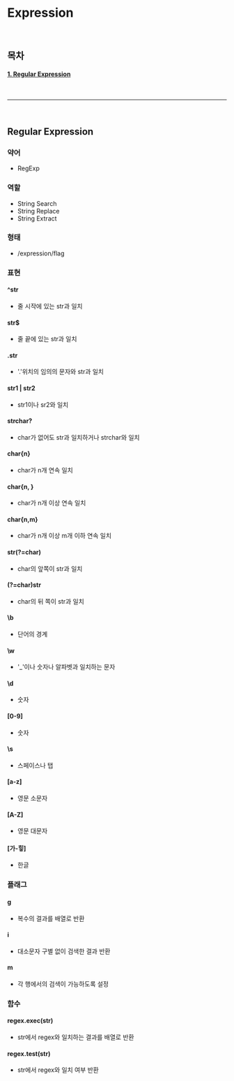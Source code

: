# Expression

<br>

## 목차

#### [1. Regular Expression](#Regular-Expression)

<br>

---

<br>

## Regular Expression

### 약어

- RegExp

### 역할

- String Search
- String Replace
- String Extract

### 형태

- /expression/flag

### 표현

#### ^str

- 줄 시작에 있는 str과 일치

#### str$

- 줄 끝에 있는 str과 일치

#### .str

- '.'위치의 임의의 문자와 str과 일치

#### str1 | str2

- str1이나 sr2와 일치

#### strchar?

- char가 없어도 str과 일치하거나 strchar와 일치

#### char{n}

- char가 n개 연속 일치

#### char{n, }

- char가 n개 이상 연속 일치

#### char{n,m}

- char가 n개 이상 m개 이하 연속 일치

#### str(?=char)

- char의 앞쪽이 str과 일치

#### (?=char)str

- char의 뒤 쪽이 str과 일치

#### \b

- 단어의 경계

#### \w

- '\_'이나 숫자나 알파벳과 일치하는 문자

#### \d

- 숫자

#### [0-9]

- 숫자

#### \s

- 스페이스나 탭

#### [a-z]

- 영문 소문자

#### [A-Z]

- 영문 대문자

#### [가-힣]

- 한글

### 플래그

#### g

- 복수의 결과를 배열로 반환

#### i

- 대소문자 구별 없이 검색한 결과 반환

#### m

- 각 행에서의 검색이 가능하도록 설정

### 함수

#### regex.exec(str)

- str에서 regex와 일치하는 결과를 배열로 반환

#### regex.test(str)

- str에서 regex와 일치 여부 반환

<br>
